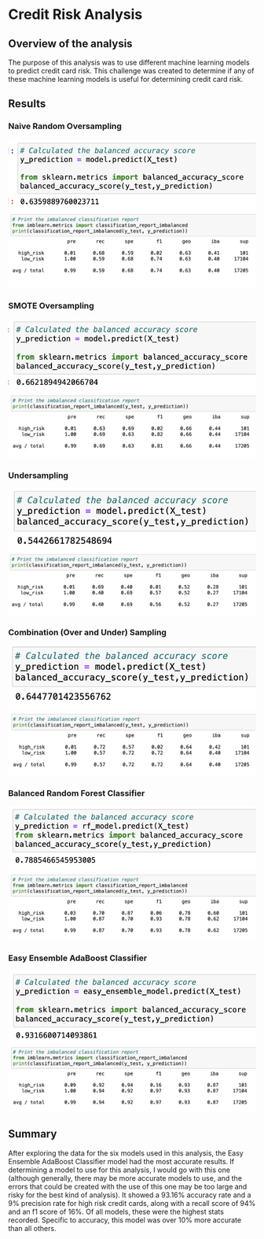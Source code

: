 # Credit Risk Analysis

## Overview of the analysis

The purpose of this analysis was to use different machine learning models to predict credit card risk. This challenge was created to determine if any of these machine learning models is useful for determining credit card risk.

## Results

### Naive Random Oversampling
![image1](Resources/noversampling1.png)
![image2](Resources/noversampling2.png)

### SMOTE Oversampling
![image3](Resources/smote1.png)
![image4](Resources/smote2.png)

### Undersampling
![image5](Resources/undersampling1.png)
![image6](Resources/undersampling2.png)

### Combination (Over and Under) Sampling
![image7](Resources/combo1.png)
![image8](Resources/combo2.png)

### Balanced Random Forest Classifier
![image9](Resources/forest1.png)
![image10](Resources/forest2.png)

### Easy Ensemble AdaBoost Classifier
![image11](Resources/easy1.png)
![image12](Resources/easy2.png)


## Summary

After exploring the data for the six models used in this analysis, the Easy Ensemble AdaBoost Classifier model had the most accurate results. If determining a model to use for this analysis, I would go with this one (although generally, there may be more accurate models to use, and the errors that could be created with the use of this one may be too large and risky for the best kind of analysis). It showed a 93.16% accuracy rate and a 9% precision rate for high risk credit cards, along with a recall score of 94% and an f1 score of 16%. Of all models, these were the highest stats recorded. Specific to accuracy, this model was over 10% more accurate than all others. 
